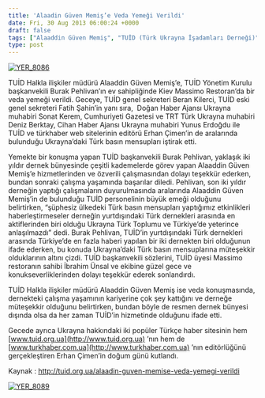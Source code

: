 ```yaml
---
title: 'Alaadin Güven Memiş’e Veda Yemeği Verildi'
date: Fri, 30 Aug 2013 06:00:24 +0000
draft: false
tags: ["Alaaddin Güven Memiş", "TUİD (Türk Ukrayna İşadamları Derneği)", "Ukrayna Türk Basını"]
type: post
---
```


[![YER_8086](https://burakpehlivan.org/wp-content/uploads/2013/08/YER_8086.jpg)](https://burakpehlivan.org/1760/alaadin-guven-memise-veda-yemegi-verildi/yer_8086/)

TUİD Halkla ilişkiler müdürü Alaaddin Güven Memiş’e, TUİD Yönetim Kurulu başkanvekili Burak Pehlivan’ın ev sahipliğinde Kiev Massimo Restoran’da bir veda yemeği verildi. Geceye, TUİD genel sekreteri Beran Kilerci, TUİD eski genel sekreteri Fatih Şahin’in yanı sıra,  Doğan Haber Ajansı Ukrayna  muhabiri Sonat Kerem, Cumhuriyeti Gazetesi ve TRT Türk Ukrayna muhabiri Deniz Berktay, Cihan Haber Ajansı Ukrayna muhabiri Yunus Erdoğdu ile TUİD ve türkhaber web sitelerinin editörü Erhan Çimen’in de aralarında bulunduğu Ukrayna’daki Türk basın mensupları iştirak etti.

Yemekte bir konuşma yapan TUİD başkanvekili Burak Pehlivan, yaklaşık iki yıldır dernek bünyesinde çeşitli kademelerde görev yapan Alaaddin Güven Memiş’e hizmetlerinden ve özverili çalışmasından dolayı teşekkür ederken, bundan sonraki çalışma yaşamında başarılar diledi. Pehlivan, son iki yıldır derneğin yaptığı çalışmaların duyurulmasında aralarında Alaaddin Güven Memiş’in de bulunduğu TUİD personelinin büyük emeği olduğunu belirtirken, “şüphesiz ülkedeki Türk basın mensupları yaptığımız etkinlikleri haberleştirmeseler derneğin yurtdışındaki Türk dernekleri arasında en aktiflerinden biri olduğu Ukrayna Türk Toplumu ve Türkiye’de yeterince anlaşılmazdı” dedi. Burak Pehlivan, TUİD’in yurtdışındaki Türk dernekleri arasında Türkiye’de en fazla haberi yapılan bir iki dernekten biri olduğunun ifade ederken, bu konuda Ukrayna’daki Türk basın mensuplarına müteşekkir olduklarının altını çizdi. TUİD başkanvekili sözlerini, TUİD üyesi Massimo restoranın sahibi İbrahim Ünsal ve ekibine güzel gece ve konukseverliklerinden dolayı teşekkür ederek sonlandırdı.

TUİD Halkla ilişkiler müdürü Alaaddin Güven Memiş ise veda konuşmasında, dernekteki çalışma yaşamının kariyerine çok şey kattığını ve derneğe müteşekkir olduğunu belirtirken, bundan böyle de resmen dernek bünyesi dışında olsa da her zaman TUİD’in hizmetinde olduğunu ifade etti.

Gecede ayrıca Ukrayna hakkındaki iki popüler Türkçe haber sitesinin hem [www.tuid.org.ua](http://www.tuid.org.ua) ’nın hem de [www.turkhaber.com.ua](http://www.turkhaber.com.ua) ’nın editörlüğünü gerçekleştiren Erhan Çimen’in doğum günü kutlandı.

Kaynak : http://tuid.org.ua/alaadin-guven-memise-veda-yemegi-verildi

[![YER_8089](https://burakpehlivan.org/wp-content/uploads/2013/08/YER_8089.jpg)](https://burakpehlivan.org/1760/alaadin-guven-memise-veda-yemegi-verildi/yer_8089/)